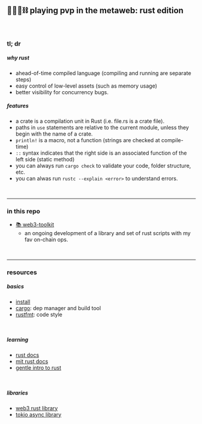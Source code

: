 ## 🥷🏻🎸⛓️ playing pvp in the metaweb: rust edition

<br>

### tl; dr 

##### why rust

* ahead-of-time compiled language (compiling and running are separate steps)
* easy control of low-level assets (such as memory usage)
* better visibility for concurrency bugs.

##### features

* a crate is a compilation unit in Rust (i.e. file.rs is a crate file).
* paths in `use` statements are relative to the current module, unless they begin with the name of a crate.
* `println!` is a macro, not a function (strings are checked at compile-time)
* `::` syntax indicates that the right side is an associated function of the left side (static method)
* you can always run `cargo check` to validate your code, folder structure, etc. 
* you can alwas run `rustc --explain <error>` to understand errors.


<br>

---

### in this repo

* [📚 web3-toolkit](web3_toolkit)
    - an ongoing development of a library and set of rust scripts with my fav on-chain ops.

<br>


----

### resources

##### basics

* [install](https://web.mit.edu/rust-lang_v1.25/arch/amd64_ubuntu1404/share/doc/rust/html/book/second-edition/ch01-01-installation.html)
* [cargo](https://doc.rust-lang.org/cargo/): dep manager and build tool
* [rustfmt](https://github.com/rust-lang/rustfmt): code style

<br>

##### learning


* [rust docs](https://doc.rust-lang.org/stable/book/)
* [mit rust docs](https://web.mit.edu/rust-lang_v1.25/arch/amd64_ubuntu1404/share/doc/rust/html/book/index.html)
* [gentle intro to rust](https://stevedonovan.github.io/rust-gentle-intro/readme.html)


<br>

##### libraries

* [web3 rust library](https://github.com/tomusdrw/rust-web3)
* [tokio async library](https://tokio.rs/tokio/tutorial/async)
